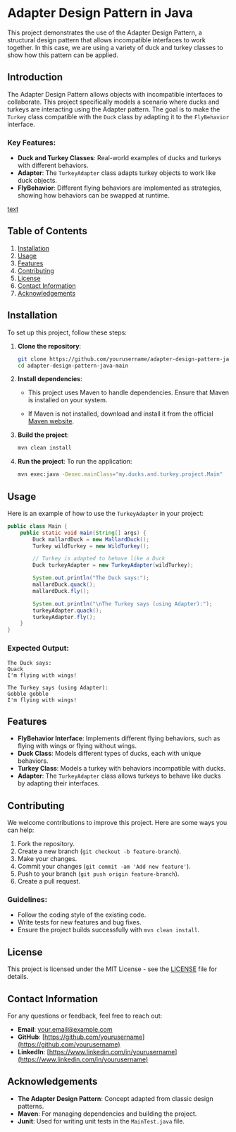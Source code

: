 # Adapter Design Pattern in Java

This project demonstrates the use of the Adapter Design Pattern, a structural design pattern that allows incompatible interfaces to work together. In this case, we are using a variety of duck and turkey classes to show how this pattern can be applied.

## Introduction

The Adapter Design Pattern allows objects with incompatible interfaces to collaborate. This project specifically models a scenario where ducks and turkeys are interacting using the Adapter pattern. The goal is to make the `Turkey` class compatible with the `Duck` class by adapting it to the `FlyBehavior` interface.

### Key Features:
- **Duck and Turkey Classes**: Real-world examples of ducks and turkeys with different behaviors.
- **Adapter**: The `TurkeyAdapter` class adapts turkey objects to work like duck objects.
- **FlyBehavior**: Different flying behaviors are implemented as strategies, showing how behaviors can be swapped at runtime.

[text](Adapter_Desgin-Page-1.drawio.pdf)

## Table of Contents

1. [Installation](#installation)
2. [Usage](#usage)
3. [Features](#features)
4. [Contributing](#contributing)
5. [License](#license)
6. [Contact Information](#contact-information)
7. [Acknowledgements](#acknowledgements)

## Installation

To set up this project, follow these steps:

1. **Clone the repository**:
    ```bash
    git clone https://github.com/yourusername/adapter-design-pattern-java.git
    cd adapter-design-pattern-java-main
    ```

2. **Install dependencies**:
   - This project uses Maven to handle dependencies. Ensure that Maven is installed on your system.

   - If Maven is not installed, download and install it from the official [Maven website](https://maven.apache.org/download.cgi).

3. **Build the project**:
    ```bash
    mvn clean install
    ```

4. **Run the project**:
    To run the application:
    ```bash
    mvn exec:java -Dexec.mainClass="my.ducks.and.turkey.project.Main"
    ```

## Usage

Here is an example of how to use the `TurkeyAdapter` in your project:

```java
public class Main {
    public static void main(String[] args) {
        Duck mallardDuck = new MallardDuck();
        Turkey wildTurkey = new WildTurkey();

        // Turkey is adapted to behave like a Duck
        Duck turkeyAdapter = new TurkeyAdapter(wildTurkey);

        System.out.println("The Duck says:");
        mallardDuck.quack();
        mallardDuck.fly();

        System.out.println("\nThe Turkey says (using Adapter):");
        turkeyAdapter.quack();
        turkeyAdapter.fly();
    }
}
```

### Expected Output:

```
The Duck says:
Quack
I'm flying with wings!

The Turkey says (using Adapter):
Gobble gobble
I'm flying with wings!
```

## Features

- **FlyBehavior Interface**: Implements different flying behaviors, such as flying with wings or flying without wings.
- **Duck Class**: Models different types of ducks, each with unique behaviors.
- **Turkey Class**: Models a turkey with behaviors incompatible with ducks.
- **Adapter**: The `TurkeyAdapter` class allows turkeys to behave like ducks by adapting their interfaces.

## Contributing

We welcome contributions to improve this project. Here are some ways you can help:

1. Fork the repository.
2. Create a new branch (`git checkout -b feature-branch`).
3. Make your changes.
4. Commit your changes (`git commit -am 'Add new feature'`).
5. Push to your branch (`git push origin feature-branch`).
6. Create a pull request.

### Guidelines:
- Follow the coding style of the existing code.
- Write tests for new features and bug fixes.
- Ensure the project builds successfully with `mvn clean install`.

## License

This project is licensed under the MIT License - see the [LICENSE](LICENSE) file for details.

## Contact Information

For any questions or feedback, feel free to reach out:

- **Email**: your.email@example.com
- **GitHub**: [https://github.com/yourusername](https://github.com/yourusername)
- **LinkedIn**: [https://www.linkedin.com/in/yourusername](https://www.linkedin.com/in/yourusername)

## Acknowledgements

- **The Adapter Design Pattern**: Concept adapted from classic design patterns.
- **Maven**: For managing dependencies and building the project.
- **Junit**: Used for writing unit tests in the `MainTest.java` file.
